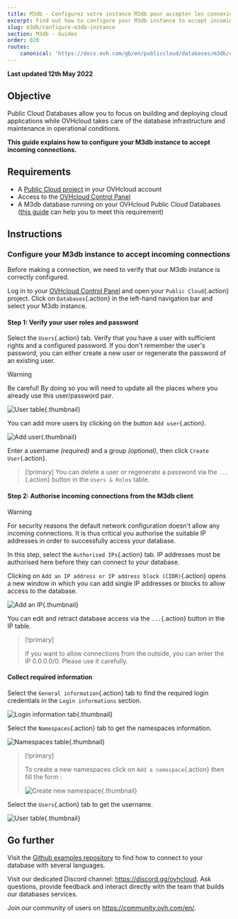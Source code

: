 ```yaml
---
title: M3db - Configurez votre instance M3db pour accepter les connexions entrantes (EN)
excerpt: Find out how to configure your M3db instance to accept incoming connections
slug: m3db/configure-m3db-instance
section: M3db - Guides
order: 020
routes:
    canonical: 'https://docs.ovh.com/gb/en/publiccloud/databases/m3db/configure-m3db-instance/'
---
```


**Last updated 12th May 2022**

## Objective

Public Cloud Databases allow you to focus on building and deploying cloud applications while OVHcloud takes care of the database infrastructure and maintenance in operational conditions.

**This guide explains how to configure your M3db instance to accept incoming connections.**

## Requirements

- A [Public Cloud project](https://www.ovhcloud.com/fr/public-cloud/) in your OVHcloud account
- Access to the [OVHcloud Control Panel](https://www.ovh.com/auth/?action=gotomanager&from=https://www.ovh.com/fr/&ovhSubsidiary=fr)
- A M3db database running on your OVHcloud Public Cloud Databases ([this guide](https://docs.ovh.com/fr/publiccloud/databases/getting-started/) can help you to meet this requirement)

## Instructions

### Configure your M3db instance to accept incoming connections

Before making a connection, we need to verify that our M3db instance is correctly configured.

Log in to your [OVHcloud Control Panel](https://www.ovh.com/auth/?action=gotomanager&from=https://www.ovh.com/fr/&ovhSubsidiary=fr) and open your `Public Cloud`{.action} project. Click on `Databases`{.action} in the left-hand navigation bar and select your M3db instance.

#### Step 1: Verify your user roles and password

Select the `Users`{.action} tab. Verify that you have a user with sufficient rights and a configured password. If you don't remember the user's password, you can either create a new user or regenerate the password of an existing user.

> [!warning]
> Be careful! By doing so you will need to update all the places where you already use this user/password pair.
>

![User table](images/m3db_02_prepare_for_incoming_connections-20220530101005205.png){.thumbnail}

You can add more users by clicking on the button `Add user`{.action}.

![Add user](images/m3db_02_prepare_for_incoming_connections-20220530101111115.png){.thumbnail}

Enter a username *(required)* and a group *(optional)*, then click `Create User`{.action}.

> [!primary]
> You can delete a user or regenerate a password via the `...`{.action} button in the `Users & Roles` table.

#### Step 2: Authorise incoming connections from the M3db client

> [!warning]
> For security reasons the default network configuration doesn't allow any incoming connections. It is thus critical you authorise the suitable IP addresses in order to successfully access your database.

In this step, select the `Authorised IPs`{.action} tab. IP addresses must be authorised here before they can connect to your database.

Clicking on `Add an IP address or IP address block (CIDR)`{.action} opens a new window in which you can add single IP addresses or blocks to allow access to the database.

![Add an IP](images/ip_authorize.png){.thumbnail}

You can edit and retract database access via the `...`{.action} button in the IP table.

> [!primary]
>
> If you want to allow connections from the outside, you can enter the IP 0.0.0.0/0. Please use it carefully.
>

#### Collect required information

Select the `General information`{.action} tab to find the required login credentials in the `Login informations` section.

![Login information tab](images/m3db_02_prepare_for_incoming_connections-20220530101418212.png){.thumbnail}

Select the `Namespaces`{.action} tab to get the namespaces information.

![Namespaces table](images/m3db_02_prepare_for_incoming_connections-20220530101803294.png){.thumbnail}

> [!primary]
>
> To create a new namespaces click on `Add a namespace`{.action} then fill the form :
>
> ![Create new namespace](images/m3db_02_prepare_for_incoming_connections-20220530102131903.png){.thumbnail}

Select the `Users`{.action} tab to get the username.

![User table](images/m3db_02_prepare_for_incoming_connections-20220530101005205.png){.thumbnail}

## Go further

Visit the [Github examples repository](https://github.com/ovh/public-cloud-databases-examples/tree/main/databases/m3db) to find how to connect to your database with several languages.

Visit our dedicated Discord channel: <https://discord.gg/ovhcloud>. Ask questions, provide feedback and interact directly with the team that builds our databases services.

Join our community of users on <https://community.ovh.com/en/>.
